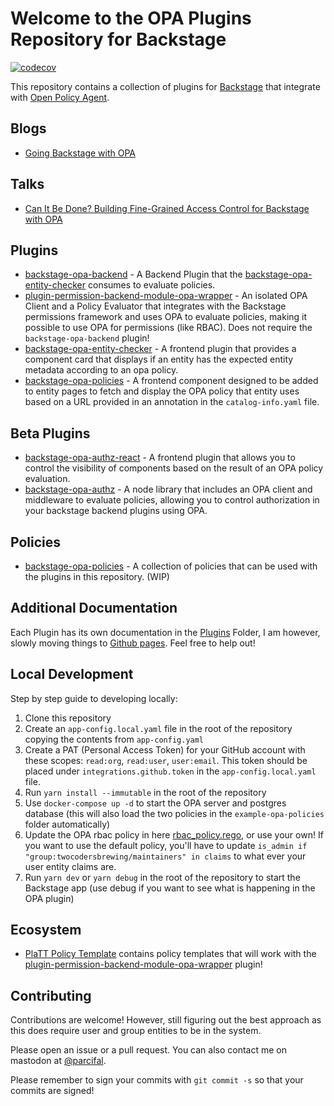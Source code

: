 # Welcome to the OPA Plugins Repository for Backstage

[![codecov](https://codecov.io/gh/Parsifal-M/backstage-opa-plugins/graph/badge.svg?token=IHZGVSXZY7)](https://codecov.io/gh/Parsifal-M/backstage-opa-plugins)

This repository contains a collection of plugins for [Backstage](https://backstage.io) that integrate with [Open Policy Agent](https://www.openpolicyagent.org/).

## Blogs

- [Going Backstage with OPA](https://www.styra.com/blog/going-backstage-with-opa/)

## Talks

- [Can It Be Done? Building Fine-Grained Access Control for Backstage with OPA](https://www.youtube.com/watch?v=N0n_czYo_kE&list=PLj6h78yzYM2P4KPyeDFexAVm6ZvfAWMU8&index=15&ab_channel=CNCF%5BCloudNativeComputingFoundation%5D)

## Plugins

- [backstage-opa-backend](opa-backend/introduction.md#backstage-opa-backend-plugin) - A Backend Plugin that the [backstage-opa-entity-checker](opa-entity-checker/introduction.md#keep-your-entity-data-in-check-with-opa-entity-checker) consumes to evaluate policies.
- [plugin-permission-backend-module-opa-wrapper](opa-permissions-wrapper-module/introduction.md#simplify-permissions-with-opa-in-backstage) - An isolated OPA Client and a Policy Evaluator that integrates with the Backstage permissions framework and uses OPA to evaluate policies, making it possible to use OPA for permissions (like RBAC). Does not require the `backstage-opa-backend` plugin!
- [backstage-opa-entity-checker](opa-entity-checker/introduction.md#keep-your-entity-data-in-check-with-opa-entity-checker) - A frontend plugin that provides a component card that displays if an entity has the expected entity metadata according to an opa policy.
- [backstage-opa-policies](opa-policies/introduction.md#opa-policies-plugin-overview) - A frontend component designed to be added to entity pages to fetch and display the OPA policy that entity uses based on a URL provided in an annotation in the `catalog-info.yaml` file.

## Beta Plugins

- [backstage-opa-authz-react](opa-authz-react/introduction.md#opa-authz-react) - A frontend plugin that allows you to control the visibility of components based on the result of an OPA policy evaluation.
- [backstage-opa-authz](opa-authz/introduction.md#opa-authz-client) - A node library that includes an OPA client and middleware to evaluate policies, allowing you to control authorization in your backstage backend plugins using OPA.

## Policies

- [backstage-opa-policies](https://github.com/Parsifal-M/backstage-opa-policies#hello) - A collection of policies that can be used with the plugins in this repository. (WIP)

## Additional Documentation

Each Plugin has its own documentation in the [Plugins](https://github.com/Parsifal-M/backstage-opa-plugins/tree/main/plugins) Folder, I am however, slowly moving things to [Github pages](https://parsifal-m.github.io/backstage-opa-plugins/#/). Feel free to help out!

## Local Development

Step by step guide to developing locally:

1. Clone this repository
2. Create an `app-config.local.yaml` file in the root of the repository copying the contents from `app-config.yaml`
3. Create a PAT (Personal Access Token) for your GitHub account with these scopes: `read:org`, `read:user`, `user:email`. This token should be placed under `integrations.github.token` in the `app-config.local.yaml` file.
4. Run `yarn install --immutable` in the root of the repository
5. Use `docker-compose up -d` to start the OPA server and postgres database (this will also load the two policies in the `example-opa-policies` folder automatically)
6. Update the OPA rbac policy in here [rbac_policy.rego](https://github.com/Parsifal-M/backstage-opa-plugins/blob/main/policies/rbac_policy.rego), or use your own! If you want to use the default policy, you'll have to update `is_admin if "group:twocodersbrewing/maintainers" in claims` to what ever your user entity claims are.
7. Run `yarn dev` or `yarn debug` in the root of the repository to start the Backstage app (use debug if you want to see what is happening in the OPA plugin)

## Ecosystem

- [PlaTT Policy Template](https://github.com/ap-communications/platt-policy-template) contains policy templates that will work with the [plugin-permission-backend-module-opa-wrapper](opa-permissions-wrapper-module/introduction.md#simplify-permissions-with-opa-in-backstage) plugin!

## Contributing

Contributions are welcome! However, still figuring out the best approach as this does require user and group entities to be in the system.

Please open an issue or a pull request. You can also contact me on mastodon at [@parcifal](https://hachyderm.io/@parcifal).

Please remember to sign your commits with `git commit -s` so that your commits are signed!

